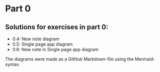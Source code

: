 # Part 0

## Solutions for exercises in part 0:

- 0.4: New note diagram
- 0.5: Single page app diagram
- 0.6: New note in Single page app diagram

The diagrams were made as a GitHub Markdown-file using the Mermaid-syntax.
